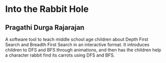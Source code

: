 # Into the Rabbit Hole 
## Pragathi Durga Rajarajan 

A software tool to teach middle school age children about Depth First Search and Breadth First Search in an interactive format. It introduces children to DFS and BFS through animations, and then has the children help a character rabbit find its carrots using DFS and BFS. 
